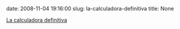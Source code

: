 date: 2008-11-04 19:16:00
slug: la-calculadora-definitiva
title: None

[La calculadora definitiva](http://www.speedcrunch.org/es_ES/features.html)

